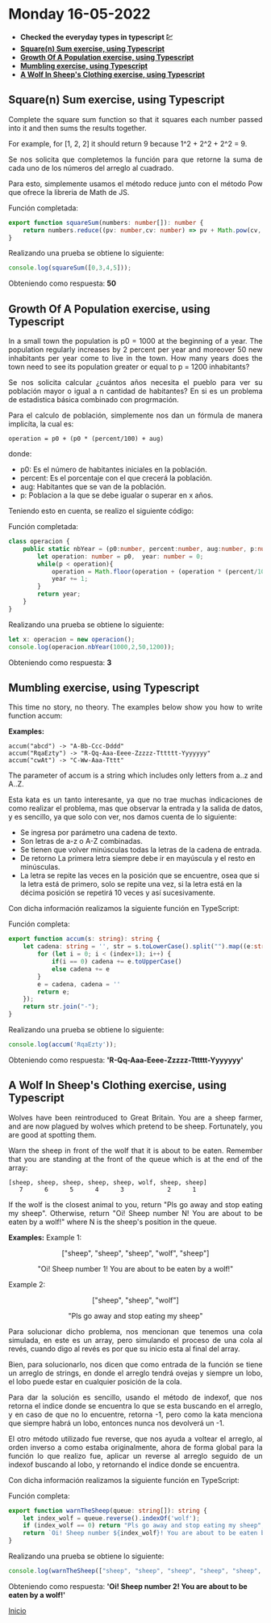 # Monday 16-05-2022

<ul>
  <li><strong>Checked the everyday types in typescript 💹</strong></li>
  <li><a href="#square"><strong>Square(n) Sum exercise, using Typescript</strong></a></li>
  <li><a href="#growth"><strong>Growth Of A Population exercise, using Typescript</strong></a></li>
  <li><a href="#mumbling"><strong>Mumbling exercise, using Typescript</strong></li></a>
  <li><a href="#wolf"><strong>A Wolf In Sheep's Clothing exercise, using Typescript</strong></a></li>
</ul>

<a name="square"></a>

## Square(n) Sum exercise, using Typescript

<p align="justify">Complete the square sum function so that it squares each number passed into it and then sums the results together.</p>

<p align="justify">For example, for [1, 2, 2] it should return 9 because 1^2 + 2^2 + 2^2 = 9.</p>

<p align="justify">Se nos solicita que completemos la función para que retorne la suma de cada uno de los números del arreglo al cuadrado.</p>


<p align="justify">Para esto, simplemente usamos el método reduce junto con el método Pow que ofrece la libreria de Math de JS.</p>

Función completada:
```typescript
export function squareSum(numbers: number[]): number {
    return numbers.reduce((pv: number,cv: number) => pv + Math.pow(cv, 2),0);
}
```

<p align="justify">Realizando una prueba se obtiene lo siguiente:</p>

```typescript
console.log(squareSum([0,3,4,5]));
```

<p>Obteniendo como respuesta: <strong>50</strong></p>

<a name="growth"></a>

## Growth Of A Population exercise, using Typescript

<p align="justify">In a small town the population is p0 = 1000 at the beginning of a year. The population regularly increases by 2 percent per year and moreover 50 new inhabitants per year come to live in the town. How many years does the town need to see its population greater or equal to p = 1200 inhabitants?</p>

<p align="justify">Se nos solicita calcular ¿cuántos años necesita el pueblo para ver su población mayor o igual a n cantidad de habitantes? En si es un problema de estadistica básica combinado con progrmación.</p>

<p align="justify">Para el calculo de población, simplemente nos dan un fórmula de manera implicíta, la cual es:</p>

```code
operation = p0 + (p0 * (percent/100) + aug)
```

donde:

<ul>
  <li>p0: Es el número de habitantes iniciales en la población.</li>
  <li>percent: Es el porcentaje con el que crecerá la población.</li>
  <li>aug: Habitantes que se van de la población.</li>
  <li>p: Poblacion a la que se debe igualar o superar en x años.</li>
</ul>

<p align="justify">Teniendo esto en cuenta, se realizo el siguiente código:</p>

Función completada:
```typescript
class operacion {
    public static nbYear = (p0:number, percent:number, aug:number, p:number) => {
        let operation: number = p0,  year: number = 0;
        while(p < operation){
            operation = Math.floor(operation + (operation * (percent/100)) + aug);
            year += 1;
        }
        return year;
    }
}
```

<p align="justify">Realizando una prueba se obtiene lo siguiente:</p>

```typescript
let x: operacion = new operacion();
console.log(operacion.nbYear(1000,2,50,1200));
```

<p>Obteniendo como respuesta: <strong>3</strong></p>

<a name="mumbling"></a>

## Mumbling exercise, using Typescript

<p align="justify">This time no story, no theory. The examples below show you how to write function accum:</p>

<strong>Examples:</strong>

```code
accum("abcd") -> "A-Bb-Ccc-Dddd"
accum("RqaEzty") -> "R-Qq-Aaa-Eeee-Zzzzz-Tttttt-Yyyyyyy"
accum("cwAt") -> "C-Ww-Aaa-Tttt"
```

<p align="justify">The parameter of accum is a string which includes only letters from a..z and A..Z.</p>

<p align="justify">Esta kata es un tanto interesante, ya que no trae muchas indicaciones de como realizar el problema, mas que observar la entrada y la salida de datos, y es sencillo, ya que solo con ver, nos damos cuenta de lo siguiente:</p>

<ul>
  <li>Se ingresa por parámetro una cadena de texto.</li>
  <li>Son letras de a-z o A-Z combinadas.</li>
  <li>Se tienen que volver minúsculas todas la letras de la cadena de entrada.</li>
  <li>De retorno La primera letra siempre debe ir en mayúscula y el resto en minúsculas.</li>
  <li>La letra se repite las veces en la posición que se encuentre, osea que si la letra está de primero, solo se repite una vez, si la letra está en la décima posición se repetirá 10 veces y así sucesivamente.</li>
</ul>

<p align="justify">Con dicha información realizamos la siguiente función en TypeScript:</p>

Función completa:
```typescript
export function accum(s: string): string {
    let cadena: string = '', str = s.toLowerCase().split("").map((e:string, index:number) => {
        for (let i = 0; i < (index+1); i++) {
            if(i == 0) cadena += e.toUpperCase()
            else cadena += e
        }
        e = cadena, cadena = ''
        return e;
    });
    return str.join("-");
}
```

<p align="justify">Realizando una prueba se obtiene lo siguiente:</p>

```typescript
console.log(accum('RqaEzty'));
```

<p>Obteniendo como respuesta: <strong>'R-Qq-Aaa-Eeee-Zzzzz-Tttttt-Yyyyyyy'</strong></p>

<a name="wolf"></a>

## A Wolf In Sheep's Clothing exercise, using Typescript

<p align="justify">Wolves have been reintroduced to Great Britain. You are a sheep farmer, and are now plagued by wolves which pretend to be sheep. Fortunately, you are good at spotting them.</p>

<p align="justify">Warn the sheep in front of the wolf that it is about to be eaten. Remember that you are standing at the front of the queue which is at the end of the array:</p>

```code
[sheep, sheep, sheep, sheep, sheep, wolf, sheep, sheep]
   7      6      5      4      3            2      1
```

<p align="justify">If the wolf is the closest animal to you, return "Pls go away and stop eating my sheep". Otherwise, return "Oi! Sheep number N! You are about to be eaten by a wolf!" where N is the sheep's position in the queue.</p>

<strong>Examples:</strong>
Example 1:
<p align="center">["sheep", "sheep", "sheep", "wolf", "sheep"]</p>
<p align="center">"Oi! Sheep number 1! You are about to be eaten by a wolf!"</p>
Example 2:
<p align="center">["sheep", "sheep", "wolf"]</p>
<p align="center">"Pls go away and stop eating my sheep"</p>

<p align="justify">Para solucionar dicho problema, nos mencionan que tenemos una cola simulada, en este es un array, pero simulando el proceso de una cola al revés, cuando digo al revés es por que su inicio esta al final del array.</p>

<p align="justify">Bien, para solucionarlo, nos dicen que como entrada de la función se tiene un arreglo de strings, en donde el arreglo tendrá ovejas y siempre un lobo, el lobo puede estar en cualquier posición de la cola.</p>

<p align="justify">Para dar la solución es sencillo, usando el método de indexof, que nos retorna el indice donde se encuentra lo que se esta buscando en el arreglo, y en caso de que no lo encuentre, retorna -1, pero como la kata menciona que siempre habrá un lobo, entonces nunca nos devolverá un -1.</p>

<p align="justify">El otro método utilizado fue reverse, que nos ayuda a voltear el arreglo, al orden inverso a como estaba originalmente, ahora de forma global para la función lo que realizo fue, aplicar un reverse al arreglo seguido de un indexof buscando al lobo, y retornando el indice donde se encuentra.</p>

<p align="justify">Con dicha información realizamos la siguiente función en TypeScript:</p>

Función completa:
```typescript
export function warnTheSheep(queue: string[]): string {
    let index_wolf = queue.reverse().indexOf('wolf');
    if (index_wolf == 0) return "Pls go away and stop eating my sheep";
    return `Oi! Sheep number ${index_wolf}! You are about to be eaten by a wolf!`
}
```

<p align="justify">Realizando una prueba se obtiene lo siguiente:</p>

```typescript
console.log(warnTheSheep(["sheep", "sheep", "sheep", "sheep", "sheep", "wolf","sheep", "sheep"]));
```

<p>Obteniendo como respuesta: <strong>'Oi! Sheep number 2! You are about to be eaten by a wolf!'</strong></p>

<a href="../README.md">Inicio</a>